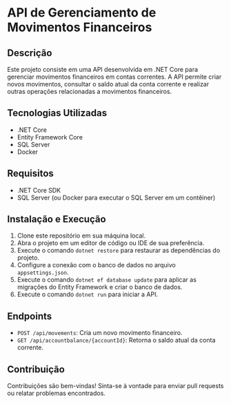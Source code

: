 # API de Gerenciamento de Movimentos Financeiros

## Descrição
Este projeto consiste em uma API desenvolvida em .NET Core para gerenciar movimentos financeiros em contas correntes. A API permite criar novos movimentos, consultar o saldo atual da conta corrente e realizar outras operações relacionadas a movimentos financeiros.

## Tecnologias Utilizadas
- .NET Core
- Entity Framework Core
- SQL Server
- Docker

## Requisitos
- .NET Core SDK
- SQL Server (ou Docker para executar o SQL Server em um contêiner)

## Instalação e Execução
1. Clone este repositório em sua máquina local.
2. Abra o projeto em um editor de código ou IDE de sua preferência.
3. Execute o comando `dotnet restore` para restaurar as dependências do projeto.
4. Configure a conexão com o banco de dados no arquivo `appsettings.json`.
5. Execute o comando `dotnet ef database update` para aplicar as migrações do Entity Framework e criar o banco de dados.
6. Execute o comando `dotnet run` para iniciar a API.

## Endpoints
- `POST /api/movements`: Cria um novo movimento financeiro.
- `GET /api/accountbalance/{accountId}`: Retorna o saldo atual da conta corrente.

## Contribuição
Contribuições são bem-vindas! Sinta-se à vontade para enviar pull requests ou relatar problemas encontrados.



